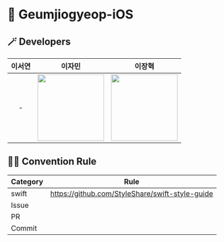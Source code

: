 # 🧸 Geumjiogyeop-iOS
## 🪄 Developers
| 이서연 | 이자민 | 이장혁 |
| :---: | :---: | :---: | 
|-|<a href="https://github.com/sycuuui"><img src="[https://avatars.githubusercontent.com/u/91969458?v=4](https://avatars.githubusercontent.com/u/102959791?v=4)" width="150px"/></a>|<a href="https://github.com/jaminleee"><img src="https://avatars.githubusercontent.com/u/91969458?v=4" width="150px"/></a>|<a href="https://github.com/hyeok218"><img src="https://avatars.githubusercontent.com/u/102659958?v=4" width="150px"/></a>|- |



## 🤙🏻 Convention Rule
|Category|Rule|
|-|-|
|swift|https://github.com/StyleShare/swift-style-guide|
|Issue||
|PR||
|Commit||
